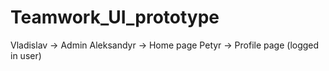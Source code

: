 # Teamwork_UI_prototype

Vladislav -> Admin
Aleksandyr -> Home page
Petyr -> Profile page (logged in user)